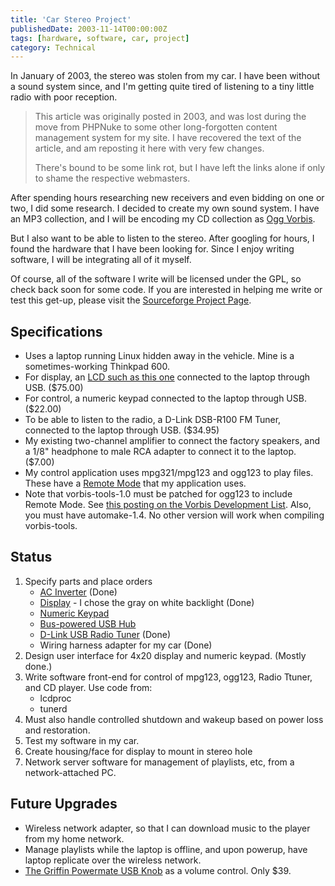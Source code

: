 ```yaml
---
title: 'Car Stereo Project'
publishedDate: 2003-11-14T00:00:00Z
tags: [hardware, software, car, project]
category: Technical
---
```


In January of 2003, the stereo was stolen from my car.
I have been without a sound system since, and I'm getting quite tired of listening to a tiny little radio with poor reception.

> This article was originally posted in 2003, and was lost during the move from PHPNuke to some other long-forgotten content management system for my site.
> I have recovered the text of the article, and am reposting it here with very few changes.
>
> There's bound to be some link rot, but I have left the links alone if only to shame the respective webmasters.

After spending hours researching new receivers and even bidding on one or two, I did some research.
I decided to create my own sound system.
I have an MP3 collection, and I will be encoding my CD collection as [Ogg Vorbis](http://www.ogg.org/ogg/vorbis/).

But I also want to be able to listen to the stereo.
After googling for hours, I found the hardware that I have been looking for.
Since I enjoy writing software, I will be integrating all of it myself.

Of course, all of the software I write will be licensed under the GPL, so check back soon for some code.
If you are interested in helping me write or test this get-up, please visit the [Sourceforge Project Page](http://sourceforge.net/projects/music-control/).

## Specifications

- Uses a laptop running Linux hidden away in the vehicle. Mine is a sometimes-working Thinkpad 600.
- For display, an [LCD such as this one](http://www.crystalfontz.com) connected to the laptop through USB. ($75.00)
- For control, a numeric keypad connected to the laptop through USB. ($22.00)
- To be able to listen to the radio, a D-Link DSB-R100 FM Tuner, connected to the laptop through USB. ($34.95)
- My existing two-channel amplifier to connect the factory speakers, and a 1/8&quot; headphone to male RCA adapter to connect it to the laptop. ($7.00)
- My control application uses mpg321/mpg123 and ogg123 to play files. These have a [Remote Mode](http://search.cpan.org/src/MLEHMANN/Audio-Play-MPG123-0.62/mpg123/README.remote) that my application uses.
- Note that vorbis-tools-1.0 must be patched for ogg123 to include Remote Mode. See [this posting on the Vorbis Development List](http://www.xiph.org/archives/vorbis-dev/200210/0008.html). Also, you must have automake-1.4. No other version will work when compiling vorbis-tools.

## Status

1.  Specify parts and place orders
    - [AC Inverter](http://catalog.belkin.com/IWCatProductPage.process?Product_Id=122375) (Done)
    - [Display](http://www.crystalfontz.com/products/634usb/index.html) - I chose the gray on white backlight (Done)
    - [Numeric Keypad](http://products.insight.com/product/Presentation/index.vm?product_id=FEL9919306)
    - [Bus-powered USB Hub](http://www.cdw.com/shop/products/default.asp?EDC=278647)
    - [D-Link USB Radio Tuner](http://www.dlink.com/products/usb/dsbr100/) (Done)
    - Wiring harness adapter for my car (Done)
1.  Design user interface for 4x20 display and numeric keypad. (Mostly done.)
1.  Write software front-end for control of mpg123, ogg123, Radio Ttuner, and CD player. Use code from:
    - lcdproc
    - tunerd
1.  Must also handle controlled shutdown and wakeup based on power loss and restoration.
1.  Test my software in my car.
1.  Create housing/face for display to mount in stereo hole
1.  Network server software for management of playlists, etc, from a network-attached PC.

## Future Upgrades

- Wireless network adapter, so that I can download music to the player from my home network.
- Manage playlists while the laptop is offline, and upon powerup, have laptop replicate over the wireless network.
- [The Griffin Powermate USB Knob](http://www.eviloverlord.net/powermate.html) as a volume control. Only $39.
